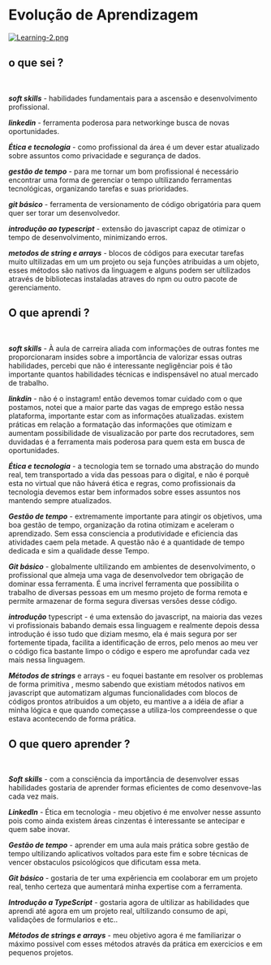 # Evolução de Aprendizagem
[![Learning-2.png](https://i.postimg.cc/Jng0h4wt/Learning-2.png)](https://postimg.cc/jwHtgTSr)




## o que sei ? 
<br>


**_soft skills_** - habilidades fundamentais para a ascensão e desenvolvimento profissional.

**_linkedin_** - ferramenta poderosa para networkinge busca de novas oportunidades.

**_Ética e tecnologia_**  -  como profissional da área é um dever estar atualizado sobre assuntos como privacidade e segurança de dados.

**_gestão de tempo_** - para me tornar um bom profissional é necessário encontrar uma forma de gerenciar o tempo ultilizando ferramentas tecnológicas, organizando tarefas e suas prioridades.

**_git básico_** - ferramenta de versionamento de código obrigatória para quem quer ser torar um desenvolvedor.

**_introdução ao typescript_** - extensão do javascript capaz de otimizar o tempo de desenvolvimento, minimizando erros.

**_metodos de string e arrays_** - blocos de códigos para executar tarefas muito ultilizadas em um um projeto ou seja funções atribuidas a um objeto, esses métodos são nativos da linguagem e alguns podem ser ultilizados através de bibliotecas instaladas atraves do npm ou outro pacote de gerenciamento.   



## O que aprendi ?
<br>



**_soft skills_** - À aula de carreira aliada com informações de outras fontes me proporcionaram insides sobre a importância de valorizar essas outras habilidades, percebi que não é interessante negligênciar pois é tão importante quantos habilidades técnicas e indispensável no atual mercado de trabalho.

**_linkdin_** - não é o instagram! então devemos tomar cuidado com o que postamos, notei que a maior parte das vagas de emprego estão nessa plataforma, importante estar com as informações atualizadas. existem práticas em relação a formatação das informações que otimizam e aumentam possibilidade de visualizacão por parte dos recrutadores, sem duvidadas é a ferramenta mais poderosa para quem esta em busca de oportunidades.

**_Ética e tecnologia_** - a tecnologia tem se tornado uma abstração do mundo real, tem transportado a vida das pessoas para o digital, e não é porquê esta no virtual que não háverá ética e regras, como profissionais da tecnologia devemos estar bem informados sobre esses assuntos nos mantendo sempre atualizados.

**_Gestão de tempo_** - extremamente importante para atingir os objetivos, uma boa gestão de tempo, organização da rotina otimizam e aceleram o aprendizado. Sem essa consciencia a produtividade e eficiencia das atividades caem pela metade. A questão não é a quantidade de tempo dedicada e sim a qualidade desse Tempo.

**_Git básico_** - globalmente ultilizando em ambientes de desenvolvimento, o profissional que almeja uma vaga de desenvolvedor tem obrigação de dominar essa ferramenta. É uma incrivel ferramenta que possibilita o trabalho de diversas pessoas em um mesmo projeto de forma remota e permite armazenar de forma segura diversas versões desse código.

**_introdução_** typescript - é uma extensão do javascript, na maioria das vezes vi profissionais babando demais essa linguagem e realmente depois dessa introdução é isso tudo que diziam mesmo, ela é mais segura por ser fortemente tipada, facilita a identificação de erros, pelo menos ao meu ver o código fica bastante limpo o código e espero me aprofundar cada vez mais nessa linguagem. 

**_Métodos de strings_** e arrays - eu foquei bastante em resolver os problemas de forma primitiva , mesmo sabendo que existiam  métodos nativos em javascript que automatizam algumas funcionalidades com blocos de códigos prontos atribuidos a um objeto, eu mantive a a idéia de afiar a minha lógica e que quando começasse a utiliza-los compreendesse o que estava acontecendo  de forma prática. 



## O que quero aprender ?
<br>

_**Soft skills**_ - com a consciência da importância de desenvolver essas habilidades gostaria de aprender  formas eficientes de como desenvove-las cada vez mais.

_**LinkedIn**_ - Ética em tecnologia - meu objetivo é me envolver nesse assunto pois como ainda existem áreas cinzentas é interessante se antecipar e quem sabe inovar.

_**Gestão de tempo**_ - aprender em uma aula mais prática sobre gestão de tempo ultilizando aplicativos voltados para este fim e sobre técnicas de vencer obstaculos psicológicos que dificutam essa meta.

_**Git básico**_ -  gostaria de ter uma expêriencia em coolaborar em um projeto real, tenho certeza que aumentará minha expertise com a ferramenta.

_**Introdução a TypeScript**_ - gostaria agora de ultilizar as habilidades que aprendi até agora em um projeto real, ultilizando consumo de api, validações de formularios e etc..

_**Métodos de strings e arrays**_ - meu objetivo agora é me familiarizar o máximo possivel com esses métodos através da prática em exercicios e em pequenos projetos.
